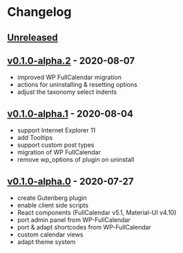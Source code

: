 # Changelog

## [Unreleased]

## [v0.1.0-alpha.2] - 2020-08-07
- improved WP FullCalendar migration
- actions for uninstalling & resetting options
- adjust the taxonomy select indents

## [v0.1.0-alpha.1] - 2020-08-04
- support Internet Explorer 11
- add Tooltips
- support custom post types
- migration of WP FullCalendar
- remove wp_options of plugin on uninstall

## [v0.1.0-alpha.0] - 2020-07-27
- create Gutenberg plugin
- enable client side scripts
- React components (FullCalendar v5.1, Material-UI v4.10)
- port admin panel from WP-FullCalendar
- port & adapt shortcodes from WP-FullCalendar
- custom calendar views
- adapt theme system

[unreleased]: https://github.com/Oberhauser-Dev/gb-fullcalendar/compare/v0.1.0-alpha.2...HEAD
[v0.1.0-alpha.2]: https://github.com/Oberhauser-Dev/gb-fullcalendar/compare/v0.1.0-alpha.1...v0.1.0-alpha.2
[v0.1.0-alpha.1]: https://github.com/Oberhauser-Dev/gb-fullcalendar/compare/v0.1.0-alpha.0...v0.1.0-alpha.1
[v0.1.0-alpha.0]: https://github.com/Oberhauser-Dev/gb-fullcalendar/releases/tag/v0.1.0-alpha.0
